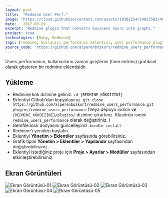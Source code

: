 ```yaml
---
layout: post
title:  "Redmine User Perf."
image: "https://cloud.githubusercontent.com/assets/19302254/24833583/460131b0-1cd6-11e7-9bd5-7b16c0eec97a.png"
date:   2017-03-29
excerpt: "Redmine plugin that converts business hours into graphs."
project: true
technologies: [Ruby, Redmine]
tags: [redmine, kullanıcı performansı eklentisi, user performance plugins, redmine eklentisi]
source_code: 'https://github.com/alperenbozkurt/redmine_users_performance'
---
```


Users performance, kullanıcıların zaman girişlerini (time entries) grafiksel olarak gösteren bir redmine eklentisidir.

## Yükleme

- Redmine kök dizinine geliniz.
`cd {REDMINE_KÖKDİZİNİ}`
- Eklentiyi Github'dan kopyalayınız.
`git clone https://github.com/alperenbozkurt/redmine_users_performance.git plugins/redmine_users_performance`
(Veya depoyu indirin ve `{REDMINE_KÖKDİZİNİ}/plugins/` dizinine çıkartınız. Klasörün ismini `redmine_users_performance` olarak değiştiriniz. )
- Gemfile.lock dosyasını güncelleyiniz.
`bundle install`
- Redmine'ı yeniden başlatın.
- Eklentiyi **Yönetim > Eklentiler** sayfasında görebilirsiniz.
- Grafik tipini **Yönetim > Eklentiler > Yapılandır** sayfasından değiştirebilirsiniz.
- Eklentiyi istediğiniz proje için **Proje > Ayarlar > Modüller** sayfasından etkinleştirebilirsiniz.

## Ekran Görüntüleri

![Ekran Görüntüsü-01](https://cloud.githubusercontent.com/assets/19302254/24833583/460131b0-1cd6-11e7-9bd5-7b16c0eec97a.png)
![Ekran Görüntüsü-02](https://cloud.githubusercontent.com/assets/19302254/24833584/4601c5bc-1cd6-11e7-8195-e5349f805f6f.png)
![Ekran Görüntüsü-03](https://cloud.githubusercontent.com/assets/19302254/24833581/45fa3824-1cd6-11e7-8d70-a56cd6acfc8d.png)
![Ekran Görüntüsü-04](https://cloud.githubusercontent.com/assets/19302254/24833582/45ffda68-1cd6-11e7-8401-b58ed324d9d4.png)
![Ekran Görüntüsü-05](https://cloud.githubusercontent.com/assets/19302254/24833585/46032876-1cd6-11e7-84e4-84a940e5326e.png)
